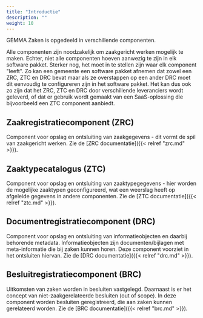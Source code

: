 ```yaml
---
title: "Introductie"
description: ""
weight: 10
---
```


GEMMA Zaken is opgedeeld in verschillende componenten.

Alle componenten zijn noodzakelijk om zaakgericht werken mogelijk te maken. Echter, niet alle componenten hoeven aanwezig te zijn in elk software pakket. Sterker nog, het moet in te stellen zijn waar elk component "leeft". Zo kan een gemeente een software pakket afnemen dat zowel een ZRC, ZTC en DRC bevat maar als ze overstappen op een ander DRC moet dit eenvoudig te configureren zijn in het software pakket. Het kan dus ook zo zijn dat het ZRC, ZTC en DRC door verschillende leveranciers wordt geleverd, of dat er gebruik wordt gemaakt van een SaaS-oplossing die bijvoorbeeld een ZTC component aanbiedt.

## Zaakregistratiecomponent (ZRC)

Component voor opslag en ontsluiting van zaakgegevens - dit vormt de spil
van zaakgericht werken. Zie de [ZRC documentatie]({{< relref "zrc.md" >}}).

## Zaaktypecatalogus (ZTC)

Component voor opslag en ontsluiting van zaaktypegegevens - hier worden de
mogelijke zaaktypen geconfigureerd, wat een weerslag heeft op afgeleide
gegevens in andere componenten. Zie de
[ZTC documentatie]({{< relref "ztc.md" >}}).

## Documentregistratiecomponent (DRC)

Component voor opslag en ontsluiting van informatieobjecten en daarbij
behorende metadata. Informatieobjecten zijn documenten/bijlagen met
meta-informatie die bij zaken kunnen horen. Deze component voorziet in het
ontsluiten hiervan. Zie de [DRC documentatie]({{< relref "drc.md" >}}).

## Besluitregistratiecomponent (BRC)

Uitkomsten van zaken worden in besluiten vastgelegd. Daarnaast is er het
concept van niet-zaakgerelateerde besluiten (out of scope). In deze component
worden besluiten geregistreerd, die aan zaken kunnen gerelateerd worden.
Zie de [BRC documentatie]({{< relref "brc.md" >}}).
